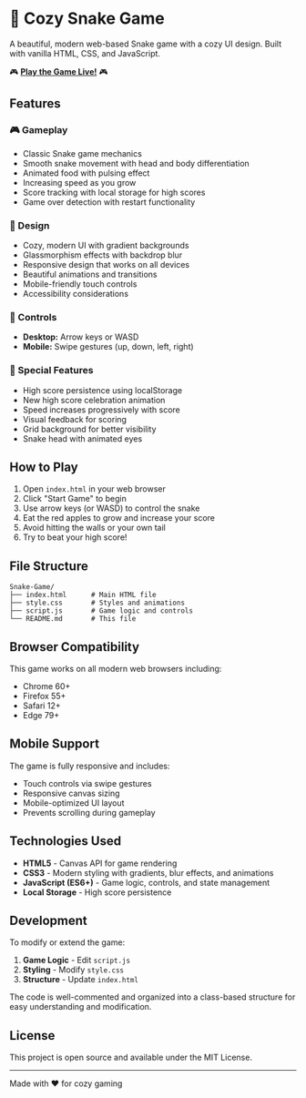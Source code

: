 # 🐍 Cozy Snake Game

A beautiful, modern web-based Snake game with a cozy UI design. Built with vanilla HTML, CSS, and JavaScript.

🎮 **[Play the Game Live!](https://snake-shob.netlify.app/)** 🎮

## Features

### 🎮 Gameplay
- Classic Snake game mechanics
- Smooth snake movement with head and body differentiation
- Animated food with pulsing effect
- Increasing speed as you grow
- Score tracking with local storage for high scores
- Game over detection with restart functionality

### 🎨 Design
- Cozy, modern UI with gradient backgrounds
- Glassmorphism effects with backdrop blur
- Responsive design that works on all devices
- Beautiful animations and transitions
- Mobile-friendly touch controls
- Accessibility considerations

### 📱 Controls
- **Desktop:** Arrow keys or WASD
- **Mobile:** Swipe gestures (up, down, left, right)

### 🌟 Special Features
- High score persistence using localStorage
- New high score celebration animation
- Speed increases progressively with score
- Visual feedback for scoring
- Grid background for better visibility
- Snake head with animated eyes

## How to Play

1. Open `index.html` in your web browser
2. Click "Start Game" to begin
3. Use arrow keys (or WASD) to control the snake
4. Eat the red apples to grow and increase your score
5. Avoid hitting the walls or your own tail
6. Try to beat your high score!

## File Structure

```
Snake-Game/
├── index.html      # Main HTML file
├── style.css       # Styles and animations
├── script.js       # Game logic and controls
└── README.md       # This file
```

## Browser Compatibility

This game works on all modern web browsers including:
- Chrome 60+
- Firefox 55+
- Safari 12+
- Edge 79+

## Mobile Support

The game is fully responsive and includes:
- Touch controls via swipe gestures
- Responsive canvas sizing
- Mobile-optimized UI layout
- Prevents scrolling during gameplay

## Technologies Used

- **HTML5** - Canvas API for game rendering
- **CSS3** - Modern styling with gradients, blur effects, and animations
- **JavaScript (ES6+)** - Game logic, controls, and state management
- **Local Storage** - High score persistence

## Development

To modify or extend the game:

1. **Game Logic** - Edit `script.js`
2. **Styling** - Modify `style.css`
3. **Structure** - Update `index.html`

The code is well-commented and organized into a class-based structure for easy understanding and modification.

## License

This project is open source and available under the MIT License.

---

Made with ❤️ for cozy gaming
